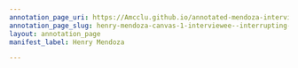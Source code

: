 ```yaml
---
annotation_page_uri: https://Amcclu.github.io/annotated-mendoza-interview/annotations/henry-mendoza-canvas-1-interviewee--interrupting--relating-firsthand-experience--consideration--gesturing--mimicking--reminiscing.json
annotation_page_slug: henry-mendoza-canvas-1-interviewee--interrupting--relating-firsthand-experience--consideration--gesturing--mimicking--reminiscing
layout: annotation_page
manifest_label: Henry Mendoza

---
```

